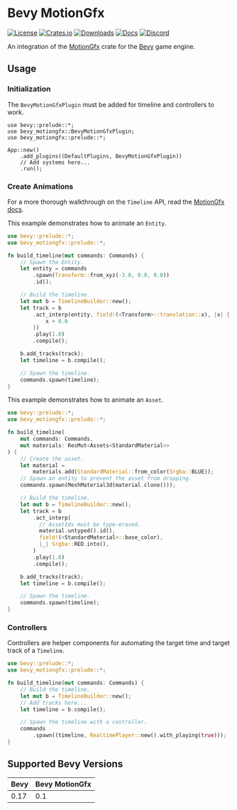# Bevy MotionGfx

[![License](https://img.shields.io/badge/license-MIT%2FApache-blue.svg)](https://github.com/voxell-tech/motiongfx#license)
[![Crates.io](https://img.shields.io/crates/v/bevy_motiongfx.svg)](https://crates.io/crates/bevy_motiongfx)
[![Downloads](https://img.shields.io/crates/d/bevy_motiongfx.svg)](https://crates.io/crates/bevy_motiongfx)
[![Docs](https://docs.rs/bevy_motiongfx/badge.svg)](https://docs.rs/bevy_motiongfx/latest/bevy_motiongfx/)
[![Discord](https://img.shields.io/discord/442334985471655946.svg?label=&logo=discord&logoColor=ffffff&color=7389D8&labelColor=6A7EC2)](https://discord.gg/Mhnyp6VYEQ)

An integration of the
[MotionGfx](https://github.com/voxell-tech/motiongfx) crate for the
[Bevy](https://bevyengine.org) game engine.

## Usage

### Initialization

The `BevyMotionGfxPlugin` must be added for timeline and controllers
to work.

```rust,no_run
use bevy::prelude::*;
use bevy_motiongfx::BevyMotionGfxPlugin;
use bevy_motiongfx::prelude::*;

App::new()
    .add_plugins((DefaultPlugins, BevyMotionGfxPlugin))
    // Add systems here...
    .run();
```

### Create Animations

For a more thorough walkthrough on the `Timeline` API, read the
[MotionGfx docs](https://docs.rs/motiongfx/latest/motiongfx).

This example demonstrates how to animate an `Entity`.

```rust
use bevy::prelude::*;
use bevy_motiongfx::prelude::*;

fn build_timeline(mut commands: Commands) {
    // Spawn the Entity.
    let entity = commands
        .spawn(Transform::from_xyz(-3.0, 0.0, 0.0))
        .id();

    // Build the timeline.
    let mut b = TimelineBuilder::new();
    let track = b
        .act_interp(entity, field!(<Transform>::translation::x), |x| {
            x + 6.0
        })
        .play(1.0)
        .compile();

    b.add_tracks(track);
    let timeline = b.compile();

    // Spawn the timeline.
    commands.spawn(timeline);
}
```

This example demonstrates how to animate an `Asset`.

```rust
use bevy::prelude::*;
use bevy_motiongfx::prelude::*;

fn build_timeline(
    mut commands: Commands,
    mut materials: ResMut<Assets<StandardMaterial>>
) {
    // Create the asset.
    let material =
        materials.add(StandardMaterial::from_color(Srgba::BLUE));
    // Spawn an entity to prevent the asset from dropping.
    commands.spawn(MeshMaterial3d(material.clone()));

    // Build the timeline.
    let mut b = TimelineBuilder::new();
    let track = b
        .act_interp(
          // AssetIds must be type-erased.
          material.untyped().id(),
          field!(<StandardMaterial>::base_color),
          |_| Srgba::RED.into(),
        )
        .play(1.0)
        .compile();

    b.add_tracks(track);
    let timeline = b.compile();

    // Spawn the timeline.
    commands.spawn(timeline);
}
```

### Controllers

Controllers are helper components for automating the target time and
target track of a `Timeline`.

```rust
use bevy::prelude::*;
use bevy_motiongfx::prelude::*;

fn build_timeline(mut commands: Commands) {
    // Build the timeline.
    let mut b = TimelineBuilder::new();
    // Add tracks here...
    let timeline = b.compile();

    // Spawn the timeline with a controller.
    commands
        .spawn((timeline, RealtimePlayer::new().with_playing(true)));
}
```

## Supported Bevy Versions

| Bevy    | Bevy MotionGfx  |
| ------- | --------------- |
| 0.17    | 0.1             |
